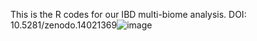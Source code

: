 This is the R codes for our IBD multi-biome analysis.
DOI: 10.5281/zenodo.14021369![image](https://github.com/user-attachments/assets/2777d849-d965-4a68-a499-5d2935a51435)
